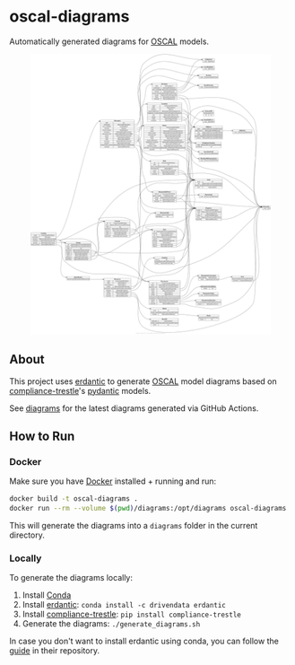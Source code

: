 # oscal-diagrams

Automatically generated diagrams for [OSCAL](https://github.com/usnistgov/OSCAL/) models.

<center>
    <img src="diagrams/Catalog.png" height="500">
</center>

## About

This project uses [erdantic](https://github.com/drivendataorg/erdantic) to generate [OSCAL](https://github.com/usnistgov/OSCAL/) model diagrams based on [compliance-trestle](https://github.com/IBM/compliance-trestle)'s [pydantic](https://github.com/samuelcolvin/pydantic) models.

See [diagrams](diagrams) for the latest diagrams generated via GitHub Actions.

## How to Run

### Docker

Make sure you have [Docker](https://www.docker.com/) installed + running and run:

```bash
docker build -t oscal-diagrams .
docker run --rm --volume $(pwd)/diagrams:/opt/diagrams oscal-diagrams
```

This will generate the diagrams into a `diagrams` folder in the current directory.

### Locally

To generate the diagrams locally:

1. Install [Conda](https://docs.conda.io/projects/conda/en/latest/user-guide/install/)
2. Install [erdantic](https://github.com/drivendataorg/erdantic): `conda install -c drivendata erdantic`
3. Install [compliance-trestle](https://github.com/IBM/compliance-trestle): `pip install compliance-trestle`
4. Generate the diagrams: `./generate_diagrams.sh`

In case you don't want to install erdantic using conda, you can follow the [guide](https://github.com/drivendataorg/erdantic#installation) in their repository.
